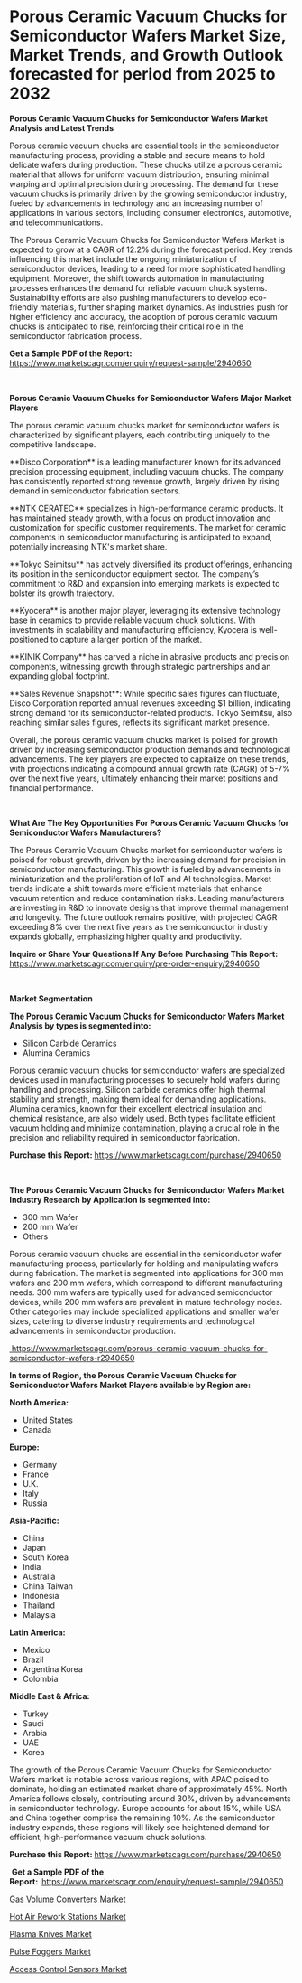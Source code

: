 <p><h1>Porous Ceramic Vacuum Chucks for Semiconductor Wafers Market Size, Market Trends, and Growth Outlook forecasted for period from 2025 to 2032</h1></p><p><strong>Porous Ceramic Vacuum Chucks for Semiconductor Wafers Market Analysis and Latest Trends</strong></p>
<p><p>Porous ceramic vacuum chucks are essential tools in the semiconductor manufacturing process, providing a stable and secure means to hold delicate wafers during production. These chucks utilize a porous ceramic material that allows for uniform vacuum distribution, ensuring minimal warping and optimal precision during processing. The demand for these vacuum chucks is primarily driven by the growing semiconductor industry, fueled by advancements in technology and an increasing number of applications in various sectors, including consumer electronics, automotive, and telecommunications.</p><p>The Porous Ceramic Vacuum Chucks for Semiconductor Wafers Market is expected to grow at a CAGR of 12.2% during the forecast period. Key trends influencing this market include the ongoing miniaturization of semiconductor devices, leading to a need for more sophisticated handling equipment. Moreover, the shift towards automation in manufacturing processes enhances the demand for reliable vacuum chuck systems. Sustainability efforts are also pushing manufacturers to develop eco-friendly materials, further shaping market dynamics. As industries push for higher efficiency and accuracy, the adoption of porous ceramic vacuum chucks is anticipated to rise, reinforcing their critical role in the semiconductor fabrication process.</p></p>
<p><strong>Get a Sample PDF of the Report:&nbsp;</strong> <a href="https://www.marketscagr.com/enquiry/request-sample/2940650?utm_campaign=1848&utm_medium=2&utm_source=Github&utm_content=ia&utm_term=15032025&utm_id=porous-ceramic-vacuum-chucks-for-semiconductor-wafers">https://www.marketscagr.com/enquiry/request-sample/2940650</a></p>
<p>&nbsp;</p>
<p><strong>Porous Ceramic Vacuum Chucks for Semiconductor Wafers Major Market Players</strong></p>
<p><p>The porous ceramic vacuum chucks market for semiconductor wafers is characterized by significant players, each contributing uniquely to the competitive landscape. </p><p>**Disco Corporation** is a leading manufacturer known for its advanced precision processing equipment, including vacuum chucks. The company has consistently reported strong revenue growth, largely driven by rising demand in semiconductor fabrication sectors.</p><p>**NTK CERATEC** specializes in high-performance ceramic products. It has maintained steady growth, with a focus on product innovation and customization for specific customer requirements. The market for ceramic components in semiconductor manufacturing is anticipated to expand, potentially increasing NTK's market share.</p><p>**Tokyo Seimitsu** has actively diversified its product offerings, enhancing its position in the semiconductor equipment sector. The company’s commitment to R&D and expansion into emerging markets is expected to bolster its growth trajectory.</p><p>**Kyocera** is another major player, leveraging its extensive technology base in ceramics to provide reliable vacuum chuck solutions. With investments in scalability and manufacturing efficiency, Kyocera is well-positioned to capture a larger portion of the market.</p><p>**KINIK Company** has carved a niche in abrasive products and precision components, witnessing growth through strategic partnerships and an expanding global footprint.</p><p>**Sales Revenue Snapshot**: While specific sales figures can fluctuate, Disco Corporation reported annual revenues exceeding $1 billion, indicating strong demand for its semiconductor-related products. Tokyo Seimitsu, also reaching similar sales figures, reflects its significant market presence.</p><p>Overall, the porous ceramic vacuum chucks market is poised for growth driven by increasing semiconductor production demands and technological advancements. The key players are expected to capitalize on these trends, with projections indicating a compound annual growth rate (CAGR) of 5-7% over the next five years, ultimately enhancing their market positions and financial performance.</p></p>
<p>&nbsp;</p>
<p><strong>What Are The Key Opportunities For Porous Ceramic Vacuum Chucks for Semiconductor Wafers Manufacturers?</strong></p>
<p><p>The Porous Ceramic Vacuum Chucks market for semiconductor wafers is poised for robust growth, driven by the increasing demand for precision in semiconductor manufacturing. This growth is fueled by advancements in miniaturization and the proliferation of IoT and AI technologies. Market trends indicate a shift towards more efficient materials that enhance vacuum retention and reduce contamination risks. Leading manufacturers are investing in R&D to innovate designs that improve thermal management and longevity. The future outlook remains positive, with projected CAGR exceeding 8% over the next five years as the semiconductor industry expands globally, emphasizing higher quality and productivity.</p></p>
<p><strong>Inquire or Share Your Questions If Any Before Purchasing This Report:</strong> <a href="https://www.marketscagr.com/enquiry/pre-order-enquiry/2940650?utm_campaign=1848&utm_medium=2&utm_source=Github&utm_content=ia&utm_term=15032025&utm_id=porous-ceramic-vacuum-chucks-for-semiconductor-wafers">https://www.marketscagr.com/enquiry/pre-order-enquiry/2940650</a></p>
<p>&nbsp;</p>
<p><strong>Market Segmentation</strong></p>
<p><strong>The Porous Ceramic Vacuum Chucks for Semiconductor Wafers Market Analysis by types is segmented into:</strong></p>
<p><ul><li>Silicon Carbide Ceramics</li><li>Alumina Ceramics</li></ul></p>
<p><p>Porous ceramic vacuum chucks for semiconductor wafers are specialized devices used in manufacturing processes to securely hold wafers during handling and processing. Silicon carbide ceramics offer high thermal stability and strength, making them ideal for demanding applications. Alumina ceramics, known for their excellent electrical insulation and chemical resistance, are also widely used. Both types facilitate efficient vacuum holding and minimize contamination, playing a crucial role in the precision and reliability required in semiconductor fabrication.</p></p>
<p><strong>Purchase this Report:&nbsp;</strong><a href="https://www.marketscagr.com/purchase/2940650?utm_campaign=1848&utm_medium=2&utm_source=Github&utm_content=ia&utm_term=15032025&utm_id=porous-ceramic-vacuum-chucks-for-semiconductor-wafers">https://www.marketscagr.com/purchase/2940650</a></p>
<p>&nbsp;</p>
<p><strong>The Porous Ceramic Vacuum Chucks for Semiconductor Wafers Market Industry Research by Application is segmented into:</strong></p>
<p><ul><li>300 mm Wafer</li><li>200 mm Wafer</li><li>Others</li></ul></p>
<p><p>Porous ceramic vacuum chucks are essential in the semiconductor wafer manufacturing process, particularly for holding and manipulating wafers during fabrication. The market is segmented into applications for 300 mm wafers and 200 mm wafers, which correspond to different manufacturing needs. 300 mm wafers are typically used for advanced semiconductor devices, while 200 mm wafers are prevalent in mature technology nodes. Other categories may include specialized applications and smaller wafer sizes, catering to diverse industry requirements and technological advancements in semiconductor production.</p></p>
<p><a href="https://www.marketscagr.com/porous-ceramic-vacuum-chucks-for-semiconductor-wafers-r2940650?utm_campaign=1848&utm_medium=2&utm_source=Github&utm_content=ia&utm_term=15032025&utm_id=porous-ceramic-vacuum-chucks-for-semiconductor-wafers">&nbsp;https://www.marketscagr.com/porous-ceramic-vacuum-chucks-for-semiconductor-wafers-r2940650</a></p>
<p><strong>In terms of Region, the Porous Ceramic Vacuum Chucks for Semiconductor Wafers Market Players available by Region are:</strong></p>
<p>
    <p> <strong> North America: </strong>
        <ul>
            <li>United States</li>
            <li>Canada</li>
        </ul>
        </p> 
    <p> <strong> Europe: </strong>
        <ul>
            <li>Germany</li>
            <li>France</li>
            <li>U.K.</li>
            <li>Italy</li>
            <li>Russia</li>
        </ul>
        </p> 
    <p> <strong> Asia-Pacific: </strong>
        <ul>
            <li>China</li>
            <li>Japan</li>
            <li>South Korea</li>
            <li>India</li>
            <li>Australia</li>
            <li>China Taiwan</li>
            <li>Indonesia</li>
            <li>Thailand</li>
            <li>Malaysia</li>
        </ul>
        </p> 
    <p> <strong> Latin America: </strong>
        <ul>
            <li>Mexico</li>
            <li>Brazil</li>
            <li>Argentina Korea</li>
            <li>Colombia</li>
        </ul>
        </p> 
    <p> <strong> Middle East & Africa: </strong>
        <ul>
            <li>Turkey</li>
            <li>Saudi</li>
            <li>Arabia</li>
            <li>UAE</li>
            <li>Korea</li>
        </ul>
    </p>
    </p>
<p><p>The growth of the Porous Ceramic Vacuum Chucks for Semiconductor Wafers market is notable across various regions, with APAC poised to dominate, holding an estimated market share of approximately 45%. North America follows closely, contributing around 30%, driven by advancements in semiconductor technology. Europe accounts for about 15%, while USA and China together comprise the remaining 10%. As the semiconductor industry expands, these regions will likely see heightened demand for efficient, high-performance vacuum chuck solutions.</p></p>
<p><strong>Purchase this Report: </strong><a href="https://www.marketscagr.com/purchase/2940650?utm_campaign=1848&utm_medium=2&utm_source=Github&utm_content=ia&utm_term=15032025&utm_id=porous-ceramic-vacuum-chucks-for-semiconductor-wafers">https://www.marketscagr.com/purchase/2940650</a></p>
<p>&nbsp;<strong>Get a Sample PDF of the Report:&nbsp;&nbsp;</strong><a href="https://www.marketscagr.com/enquiry/request-sample/2940650?utm_campaign=1848&utm_medium=2&utm_source=Github&utm_content=ia&utm_term=15032025&utm_id=porous-ceramic-vacuum-chucks-for-semiconductor-wafers">https://www.marketscagr.com/enquiry/request-sample/2940650</a></p>
<p><strong></strong></p>
<p><p><a href="https://github.com/oatisorenscl/Market-Research-Report-List-1/blob/main/gas-volume-converters-market.md?utm_campaign=1848&utm_medium=2&utm_source=Github&utm_content=ia&utm_term=15032025&utm_id=porous-ceramic-vacuum-chucks-for-semiconductor-wafers">Gas Volume Converters Market</a></p><p><a href="https://github.com/shapurforouz/Market-Research-Report-List-1/blob/main/hot-air-rework-stations-market.md?utm_campaign=1848&utm_medium=2&utm_source=Github&utm_content=ia&utm_term=15032025&utm_id=porous-ceramic-vacuum-chucks-for-semiconductor-wafers">Hot Air Rework Stations Market</a></p><p><a href="https://github.com/siriyagayo/Market-Research-Report-List-1/blob/main/plasma-knives-market.md?utm_campaign=1848&utm_medium=2&utm_source=Github&utm_content=ia&utm_term=15032025&utm_id=porous-ceramic-vacuum-chucks-for-semiconductor-wafers">Plasma Knives Market</a></p><p><a href="https://github.com/norbyboyse4d/Market-Research-Report-List-1/blob/main/pulse-foggers-market.md?utm_campaign=1848&utm_medium=2&utm_source=Github&utm_content=ia&utm_term=15032025&utm_id=porous-ceramic-vacuum-chucks-for-semiconductor-wafers">Pulse Foggers Market</a></p><p><a href="https://github.com/jemalapoilly/Market-Research-Report-List-1/blob/main/access-control-sensors-market.md?utm_campaign=1848&utm_medium=2&utm_source=Github&utm_content=ia&utm_term=15032025&utm_id=porous-ceramic-vacuum-chucks-for-semiconductor-wafers">Access Control Sensors Market</a></p></p>